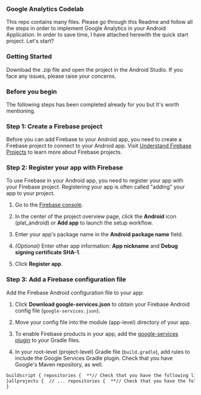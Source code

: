 ### Google Analytics Codelab
This repo contains many files. Please go through this Readme and follow all the steps in order to implement Google Analytics in your Android Application. In order to save time, I have attached herewith the quick start project. Let's start?
### Getting Started
Download the .zip file and open the project in the Android Studio. If you face any issues, please raise your concerns.

### Before you begin
The following steps has been completed already for you but It's worth mentioning.

### **Step 1**: Create a Firebase project
Before you can add Firebase to your Android app, you need to create a Firebase project to connect to your Android app. Visit [Understand Firebase Projects](https://firebase.google.com/docs/projects/learn-more) to learn more about Firebase projects.
### **Step 2**: Register your app with Firebase
To use Firebase in your Android app, you need to register your app with your Firebase project. Registering your app is often called "adding" your app to your project.
1.  Go to the  [Firebase console](https://console.firebase.google.com/).
    
2.  In the center of the project overview page, click the  **Android**  icon (plat_android) or  **Add app**  to launch the setup workflow.
    
3.  Enter your app's package name in the  **Android package name**  field.
4. _(Optional)_ Enter other app information: **App nickname** and **Debug signing certificate SHA-1**.
5. Click **Register app**.

### **Step 3**: Add a Firebase configuration file
Add the Firebase Android configuration file to your app:

1.	Click  **Download google-services.json**  to obtain your Firebase Android config file (`google-services.json`).
    
2.  Move your config file into the module (app-level) directory of your app.
3. To enable Firebase products in your app, add the [google-services plugin](https://developers.google.com/android/guides/google-services-plugin) to your Gradle files.
4. In your root-level (project-level) Gradle file (`build.gradle`), add rules to include the Google Services Gradle plugin. Check that you have Google's Maven repository, as well.
```xml
buildscript { repositories {  **// Check that you have the following line (if not, add it): google()  // Google's Maven repository**  } dependencies {  // ...  **// Add the following line: classpath 'com.google.gms:google-services:4.3.4'  // Google Services plugin**  }  
}allprojects {  // ... repositories {  **// Check that you have the following line (if not, add it): google()  // Google's Maven repository**  // ...  }  
}
```

